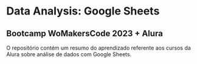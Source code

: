 # Data Analysis: Google Sheets
## Bootcamp WoMakersCode 2023 + Alura
O repositório contém um resumo do aprendizado referente aos cursos da Alura sobre análise de dados com Google Sheets.
